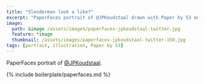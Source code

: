 ```yaml
---
title: "Slenderman look a like?"
excerpt: "PaperFaces portrait of @JPKoudstaal drawn with Paper by 53 on an iPad."
image: 
  path: &image /assets/images/paperfaces-jpkoudstaal-twitter.jpg 
  feature: *image
  thumbnail: /assets/images/paperfaces-jpkoudstaal-twitter-150.jpg
tags: [portrait, illustration, Paper by 53]
---
```


PaperFaces portrait of [@JPKoudstaal](https://twitter.com/JPKoudstaal).

{% include boilerplate/paperfaces.md %}
